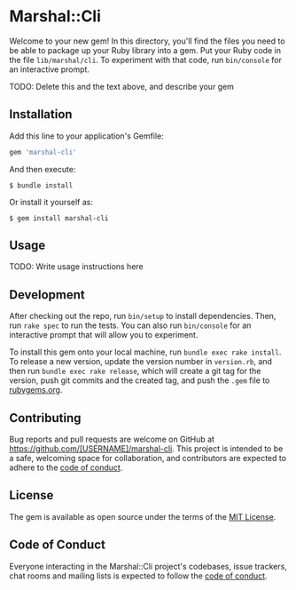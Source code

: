 # Marshal::Cli

Welcome to your new gem! In this directory, you'll find the files you need to be able to package up your Ruby library into a gem. Put your Ruby code in the file `lib/marshal/cli`. To experiment with that code, run `bin/console` for an interactive prompt.

TODO: Delete this and the text above, and describe your gem

## Installation

Add this line to your application's Gemfile:

```ruby
gem 'marshal-cli'
```

And then execute:

    $ bundle install

Or install it yourself as:

    $ gem install marshal-cli

## Usage

TODO: Write usage instructions here

## Development

After checking out the repo, run `bin/setup` to install dependencies. Then, run `rake spec` to run the tests. You can also run `bin/console` for an interactive prompt that will allow you to experiment.

To install this gem onto your local machine, run `bundle exec rake install`. To release a new version, update the version number in `version.rb`, and then run `bundle exec rake release`, which will create a git tag for the version, push git commits and the created tag, and push the `.gem` file to [rubygems.org](https://rubygems.org).

## Contributing

Bug reports and pull requests are welcome on GitHub at https://github.com/[USERNAME]/marshal-cli. This project is intended to be a safe, welcoming space for collaboration, and contributors are expected to adhere to the [code of conduct](https://github.com/[USERNAME]/marshal-cli/blob/master/CODE_OF_CONDUCT.md).

## License

The gem is available as open source under the terms of the [MIT License](https://opensource.org/licenses/MIT).

## Code of Conduct

Everyone interacting in the Marshal::Cli project's codebases, issue trackers, chat rooms and mailing lists is expected to follow the [code of conduct](https://github.com/[USERNAME]/marshal-cli/blob/master/CODE_OF_CONDUCT.md).

